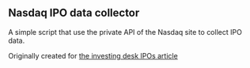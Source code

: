 ## Nasdaq IPO data collector
A simple script that use the private API of the Nasdaq site to collect IPO data.

Originally created for [the investing desk IPOs article](https://www.the-investing-desk.com/blog/2020-ipo-craze)
